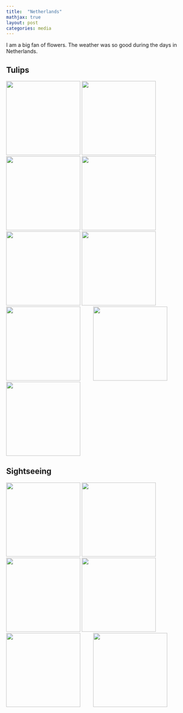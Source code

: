 ```yaml
---
title:  "Netherlands"
mathjax: true
layout: post
categories: media
---
```


I am a big fan of flowers. The weather was so good during the days in Netherlands.

## Tulips

<img src="https://github.com/ZhichenOu/ZhichenOu.github.io/assets/140627294/6fc9b9ee-81c4-4ba2-a4e7-290bdc9ac316" width="200">
<img src="https://github.com/ZhichenOu/ZhichenOu.github.io/assets/140627294/f9f4bf7a-9ef2-483b-af51-424b63dbc531" width="200">
<img src="https://github.com/ZhichenOu/ZhichenOu.github.io/assets/140627294/db973efc-5154-4530-b25c-26383979f200" width="200">
<img src="https://github.com/ZhichenOu/ZhichenOu.github.io/assets/140627294/5ff6adc4-4526-4f60-92d0-df6ab07ecac9" width="200">
<img src="https://github.com/ZhichenOu/ZhichenOu.github.io/assets/140627294/b57eee31-f3ad-4998-9054-c12330ceaa25" width="200">
<img src="https://github.com/ZhichenOu/ZhichenOu.github.io/assets/140627294/14b7c34f-6b38-4f99-858b-9287a26fc807" width="200">
<img src="https://github.com/ZhichenOu/ZhichenOu.github.io/assets/140627294/c344f0b8-5d6b-4683-b999-06d3df04ab37" width="200">&nbsp;&nbsp;&nbsp;&nbsp;&nbsp;&nbsp;&nbsp;&nbsp;
<img src="https://github.com/ZhichenOu/ZhichenOu.github.io/assets/140627294/bb3d02be-2744-4908-a6b0-1b310389a36d" width="200">&nbsp;&nbsp;&nbsp;&nbsp;&nbsp;&nbsp;&nbsp;&nbsp;
<img src="https://github.com/ZhichenOu/ZhichenOu.github.io/assets/140627294/81888b25-84ca-4983-9e85-e5f313e73c60" width="200">

## Sightseeing

<img src="https://github.com/ZhichenOu/ZhichenOu.github.io/assets/140627294/2afc14cc-c383-4b66-9aff-333d8eee5ea3" width="200">
<img src="https://github.com/ZhichenOu/ZhichenOu.github.io/assets/140627294/096e7083-4ea6-4c1d-980f-740bc5a1d6a4" width="200">
<img src="https://github.com/ZhichenOu/ZhichenOu.github.io/assets/140627294/d72e1141-5c2b-4400-ac55-0968a1d56044" width="200">
<img src="https://github.com/ZhichenOu/ZhichenOu.github.io/assets/140627294/dd1da615-dd2d-4fbc-a237-0005f7966759" width="200">&nbsp;&nbsp;&nbsp;&nbsp;&nbsp;&nbsp;&nbsp;&nbsp;
<img src="https://github.com/ZhichenOu/ZhichenOu.github.io/assets/140627294/7a6786b4-059c-49fe-a676-88b0c55045f3" width="200">&nbsp;&nbsp;&nbsp;&nbsp;&nbsp;&nbsp;&nbsp;&nbsp;
<img src="https://github.com/ZhichenOu/ZhichenOu.github.io/assets/140627294/075b8c51-0d69-4b56-abf7-c687506246a5" width="200">
